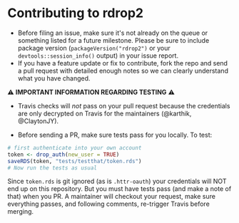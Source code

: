 
# Contributing to rdrop2


* Before filing an issue, make sure it's not already on the queue or something listed for a future milestone. Please be sure to include package version (`packageVersion("rdrop2")` or your `devtools::session_info()` output) in your issue report.
*  If you have a feature update or fix to contribute, fork the repo and send a pull request with detailed enough notes so we can clearly understand what you have changed. 

⚠ __IMPORTANT INFORMATION REGARDING TESTING__ ⚠ 

- Travis checks will _not_ pass on your pull request because the credentials are only decrypted on Travis for the maintainers (@karthik, @ClaytonJY). 

- Before sending a PR, make sure tests pass for you locally. To test:

```r
# first authenticate into your own account
token <- drop_auth(new_user = TRUE)
saveRDS(token, "tests/testthat/token.rds")
# Now run the tests as usual
```

Since `token.rds` is git ignored (as is `.httr-oauth`) your credentials will NOT end up on this repository. But you must have tests pass (and make a note of that) when you PR. A maintainer will checkout your request, make sure everything passes, and following comments, re-trigger Travis before merging.



